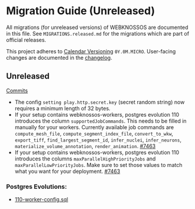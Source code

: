 # Migration Guide (Unreleased)
All migrations (for unreleased versions) of WEBKNOSSOS are documented in this file.
See `MIGRATIONS.released.md` for the migrations which are part of official releases.

This project adheres to [Calendar Versioning](http://calver.org/) `0Y.0M.MICRO`.
User-facing changes are documented in the [changelog](CHANGELOG.released.md).

## Unreleased
[Commits](https://github.com/scalableminds/webknossos/compare/23.11.0...HEAD)
- The config `setting play.http.secret.key` (secret random string) now requires a minimum length of 32 bytes.
- If your setup contains webknossos-workers, postgres evolution 110 introduces the column `supportedJobCommands`. This needs to be filled in manually for your workers. Currently available job commands are `compute_mesh_file`, `compute_segment_index_file`, `convert_to_wkw`, `export_tiff`, `find_largest_segment_id`, `infer_nuclei`, `infer_neurons`, `materialize_volume_annotation`, `render_animation`. [#7463](https://github.com/scalableminds/webknossos/pull/7463)
- If your setup contains webknossos-workers,  postgres evolution 110 introduces the columns `maxParallelHighPriorityJobs` and `maxParallelLowPriorityJobs`. Make sure to set those values to match what you want for your deployment. [#7463](https://github.com/scalableminds/webknossos/pull/7463)

### Postgres Evolutions:

- [110-worker-config.sql](conf/evolutions/110-worker-config.sql)
